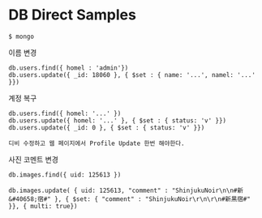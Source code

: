 # DB Direct Samples

    $ mongo

이름 변경

    db.users.find({ homel : 'admin'})
    db.users.update({ _id: 18060 }, { $set : { name: '...', namel: '...' }})

계정 복구

    db.users.find({ homel: '...' })
    db.users.update({ homel: '...' }, { $set : { status: 'v' }})
    db.users.update({ _id: 0 }, { $set : { status: 'v' }})

    디비 수정하고 웹 페이지에서 Profile Update 한번 해야한다.

사진 코멘트 변경

    db.images.find({ uid: 125613 })

    db.images.update( { uid: 125613, "comment" : "ShinjukuNoir\n\n#新&#40658;宿#" }, { $set: { "comment" : "ShinjukuNoir\r\n\r\n#新黒宿#" }}, { multi: true})

